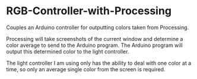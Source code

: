 # RGB-Controller-with-Processing
Couples an Arduino controller for outputting colors taken from Processing.

Processing will take screenshots of the current window and determine a color average to send to the Arduino program. The Arduino program will output this determined color to the light controller.

The light controller I am using only has the ability to deal with one color at a time, so only an average single color from the screen is required.
